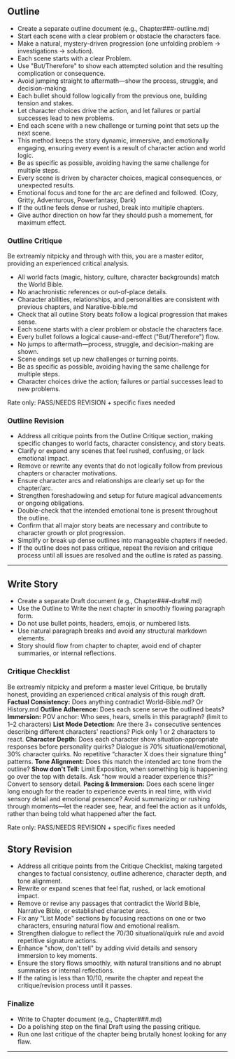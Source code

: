 ## Outline
- Create a separate outline document (e.g., Chapter###-outline.md)
- Start each scene with a clear problem or obstacle the characters face.
- Make a natural, mystery-driven progression (one unfolding problem -> investigations -> solution).
- Each scene starts with a clear Problem.
- Use "But/Therefore" to show each attempted solution and the resulting complication or consequence.
- Avoid jumping straight to aftermath—show the process, struggle, and decision-making.
- Each bullet should follow logically from the previous one, building tension and stakes.
- Let character choices drive the action, and let failures or partial successes lead to new problems.
- End each scene with a new challenge or turning point that sets up the next scene.
- This method keeps the story dynamic, immersive, and emotionally engaging, ensuring every event is a result of character action and world logic.
- Be as specific as possible, avoiding having the same challenge for multiple steps. 
- Every scene is driven by character choices, magical consequences, or unexpected results.
- Emotional focus and tone for the arc are defined and followed. (Cozy, Gritty, Adventurous, Powerfantasy, Dark)
- If the outline feels dense or rushed, break into multiple chapters.
- Give author direction on how far they should push a momement, for maximum effect.

### Outline Critique
Be extreamly nitpicky and through with this, you are a master editor, providing an experienced critical analysis.
- All world facts (magic, history, culture, character backgrounds) match the World Bible.
- No anachronistic references or out-of-place details.
- Character abilities, relationships, and personalities are consistent with previous chapters, and Narative-bible.md
- Check that all outline Story beats follow a logical progression that makes sense.
- Each scene starts with a clear problem or obstacle the characters face.
- Every bullet follows a logical cause-and-effect ("But/Therefore") flow.
- No jumps to aftermath—process, struggle, and decision-making are shown.
- Scene endings set up new challenges or turning points.
- Be as specific as possible, avoiding having the same challenge for multiple steps.
- Character choices drive the action; failures or partial successes lead to new problems.
  
Rate only: PASS/NEEDS REVISION + specific fixes needed

### Outline Revision
- Address all critique points from the Outline Critique section, making specific changes to world facts, character consistency, and story beats.
- Clarify or expand any scenes that feel rushed, confusing, or lack emotional impact.
- Remove or rewrite any events that do not logically follow from previous chapters or character motivations.
- Ensure character arcs and relationships are clearly set up for the chapter/arc.
- Strengthen foreshadowing and setup for future magical advancements or ongoing obligations.
- Double-check that the intended emotional tone is present throughout the outline.
- Confirm that all major story beats are necessary and contribute to character growth or plot progression.
- Simplify or break up dense outlines into manageable chapters if needed.
- If the outline does not pass critique, repeat the revision and critique process until all issues are resolved and the outline is rated as passing.

---
## Write Story
- Create a separate Draft document (e.g., Chapter###-draft#.md)
- Use the Outline to Write the next chapter in smoothly flowing paragraph form. 
- Do not use bullet points, headers, emojis, or numbered lists.
- Use natural paragraph breaks and avoid any structural markdown elements. 
- Story should flow from chapter to chapter, avoid end of chapter summaries, or internal reflections.

### Critique Checklist
Be extreamly nitpicky and preform a master level Critique, be brutally honest, providing an experienced critical analysis of this rough draft.
**Factual Consistency:** Does anything contradict World-Bible.md? Or History.md 
**Outline Adherence:** Does each scene serve the outlined beats?
**Immersion:** POV anchor: Who sees, hears, smells in this paragraph? (limit to 1–2 characters)
**List Mode Detection:** Are there 3+ consecutive sentences describing different characters' reactions? Pick only 1 or 2 characters to react. 
**Character Depth:** Does each character show situation-appropriate responses before personality quirks?  Dialogue is 70% situational/emotional, 30% character quirks.  No repetitive “character X does their signature thing” patterns. 
**Tone Alignment:** Does this match the intended arc tone from the outline?
**Show don't Tell:** Limit Exposition, when something big is happening go over the top with details. Ask “how would a reader experience this?” Convert to sensory detail.
**Pacing & Immersion:** Does each scene linger long enough for the reader to experience events in real time, with vivid sensory detail and emotional presence? Avoid summarizing or rushing through moments—let the reader see, hear, and feel the action as it unfolds, rather than being told what happened after the fact.

Rate only: PASS/NEEDS REVISION + specific fixes needed

## Story Revision
- Address all critique points from the Critique Checklist, making targeted changes to factual consistency, outline adherence, character depth, and tone alignment.
- Rewrite or expand scenes that feel flat, rushed, or lack emotional impact.
- Remove or revise any passages that contradict the World Bible, Narrative Bible, or established character arcs.
- Fix any "List Mode" sections by focusing reactions on one or two characters, ensuring natural flow and emotional realism.
- Strengthen dialogue to reflect the 70/30 situational/quirk rule and avoid repetitive signature actions.
- Enhance "show, don't tell" by adding vivid details and sensory immersion to key moments.
- Ensure the story flows smoothly, with natural transitions and no abrupt summaries or internal reflections.
- If the rating is less than 10/10, rewrite the chapter and repeat the critique/revision process until it passes.

### Finalize
- Write to Chapter document (e.g., Chapter###.md)
- Do a polishing step on the final Draft using the passing critique.
- Run one last critique of the chapter being brutally honest looking for any flaw.

---